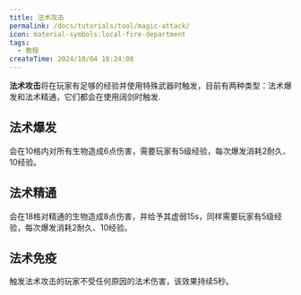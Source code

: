 ```yaml
---
title: 法术攻击
permalink: /docs/tutorials/tool/magic-attack/
icon: material-symbols:local-fire-department
tags:
  - 教程
createTime: 2024/10/04 18:24:08
---
```

**法术攻击**将在玩家有足够的经验并使用特殊武器时触发，目前有两种类型：法术爆发和法术精通，它们都会在使用阔剑时触发.

## 法术爆发
会在10格内对所有生物造成6点伤害，需要玩家有5级经验，每次爆发消耗2耐久、10经验。

## 法术精通
会在18格对精通的生物造成8点伤害，并给予其虚弱15s，同样需要玩家有5级经验，每次爆发消耗2耐久、10经验。

## 法术免疫
触发法术攻击的玩家不受任何原因的法术伤害，该效果持续5秒。